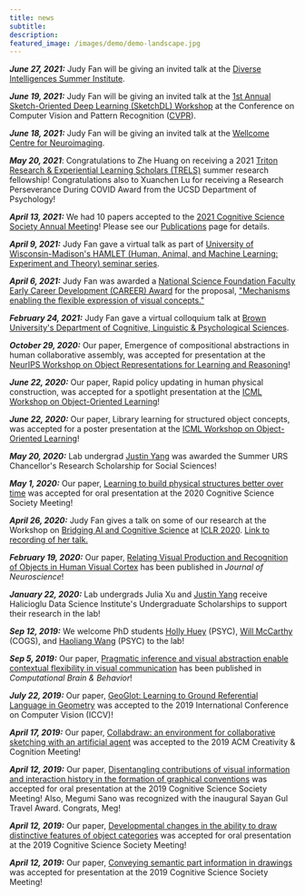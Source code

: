 ```yaml
---
title: news
subtitle: 
description: 
featured_image: /images/demo/demo-landscape.jpg
---
```



***June 27, 2021:*** Judy Fan will be giving an invited talk at the [Diverse Intelligences Summer Institute](https://disi.org/). 

***June 19, 2021:*** Judy Fan will be giving an invited talk at the [1st Annual Sketch-Oriented Deep Learning (SketchDL) Workshop](https://sketchdl.github.io/) at the Conference on Computer Vision and Pattern Recognition ([CVPR](http://cvpr2021.thecvf.com/)).

***June 18, 2021:*** Judy Fan will be giving an invited talk at the [Wellcome Centre for Neuroimaging](https://www.fil.ion.ucl.ac.uk/). 

***May 20, 2021***: Congratulations to Zhe Huang on receiving a 2021 [Triton Research & Experiential Learning Scholars (TRELS)](https://ugresearch.ucsd.edu/research-programs/trels/index.html) summer research fellowship! Congratulations also to Xuanchen Lu for receiving a Research Perseverance During COVID Award from the UCSD Department of Psychology!

***April 13, 2021:*** We had 10 papers accepted to the [2021 Cognitive Science Society Annual Meeting](https://cognitivesciencesociety.org/cogsci-2021/)! Please see our [Publications](https://cogtoolslab.github.io/publications.html) page for details.

***April 9, 2021:*** Judy Fan gave a virtual talk as part of [University of Wisconsin-Madison's HAMLET (Human, Animal, and Machine Learning: Experiment and Theory) seminar series](https://lucid.wisc.edu/hamlet/).

***April 6, 2021:*** Judy Fan was awarded a [National Science Foundation Faculty Early Career Development (CAREER) Award](https://www.nsf.gov/funding/pgm_summ.jsp?pims_id=503214) for the proposal, ["Mechanisms enabling the flexible expression of visual concepts."](https://www.nsf.gov/awardsearch/showAward?AWD_ID=2047191&HistoricalAwards=false)

***February 24, 2021:*** Judy Fan gave a virtual colloquium talk at [Brown University's Department of Cognitive, Linguistic & Psychological Sciences](https://www.brown.edu/academics/cognitive-linguistic-psychological-sciences/home).

***October 29, 2020:*** Our paper, Emergence of compositional abstractions in human collaborative assembly, was accepted for presentation at the [NeurIPS Workshop on Object Representations for Learning and Reasoning](https://orlrworkshop.github.io/)!

***June 22, 2020:*** Our paper, Rapid policy updating in human physical construction, was accepted for a spotlight presentation at the [ICML Workshop on Object-Oriented Learning](https://oolworkshop.github.io/)!

***June 22, 2020:*** Our paper, Library learning for structured object concepts, was accepted for a poster presentation at the [ICML Workshop on Object-Oriented Learning](https://oolworkshop.github.io/)!

***May 20, 2020:*** Lab undergrad [Justin Yang](https://cogtoolslab.github.io/people.html) was awarded the Summer URS Chancellor's Research Scholarship for Social Sciences! 

***May 1, 2020:*** Our paper, [Learning to build physical structures better over time](https://cogtoolslab.github.io/pdf/mccarthy_cogsci_2020.pdf) was accepted for oral presentation at the 2020 Cognitive Science Society Meeting! 

***April 26, 2020:*** Judy Fan gives a talk on some of our research at the Workshop on [Bridging AI and Cognitive Science](https://baicsworkshop.github.io/) at [ICLR 2020](https://iclr.cc/). [Link to recording of her talk.](https://baicsworkshop.github.io/program/baics_47.html)

***February 19, 2020:*** Our paper, [Relating Visual Production and Recognition of Objects in Human Visual Cortex](https://www.jneurosci.org/content/40/8/1710) has been published in *Journal of Neuroscience*!

***January 22, 2020:*** Lab undergrads Julia Xu and [Justin Yang](https://cogtoolslab.github.io/people.html) receive Halicioglu Data Science Institute's Undergraduate Scholarships to support their research in the lab!

***Sep 12, 2019:*** We welcome PhD students [Holly Huey](https://cogtoolslab.github.io/people.html) (PSYC), [Will McCarthy](https://cogtoolslab.github.io/people.html) (COGS), and [Haoliang Wang](https://cogtoolslab.github.io/people.html) (PSYC) to the lab! 

***Sep 5, 2019:*** Our paper, [Pragmatic inference and visual abstraction enable contextual flexibility in visual communication](https://cogtoolslab.github.io/pdf/fan_cbb_2019.pdf) has been published in *Computational Brain & Behavior*!

***July 22, 2019:*** Our paper, [GeoGlot: Learning to Ground Referential Language in Geometry](https://cogtoolslab.github.io/pdf/achlioptas_iccv_2019.pdf) was accepted to the 2019 International Conference on Computer Vision (ICCV)!

***April 17, 2019:*** Our paper, [Collabdraw: an environment for collaborative sketching with an artificial agent](https://cogtoolslab.github.io/pdf/fan_collabdraw_2019.pdf) was accepted to the 2019 ACM Creativity & Cognition Meeting! 

***April 12, 2019:*** Our paper, [Disentangling contributions of visual information and interaction history in the formation of graphical conventions](https://cogtoolslab.github.io/pdf/hawkinssano_cogsci_2019.pdf) was accepted for oral presentation at the 2019 Cognitive Science Society Meeting! Also, Megumi Sano was recognized with the inaugural Sayan Gul Travel Award. Congrats, Meg! 

***April 12, 2019:*** Our paper, [Developmental changes in the ability to draw distinctive features of object categories](https://cogtoolslab.github.io/pdf/long_cogsci_2019.pdf) was accepted for oral presentation at the 2019 Cognitive Science Society Meeting! 

***April 12, 2019:*** Our paper, [Conveying semantic part information in drawings](https://cogtoolslab.github.io/pdf/mukherjee_cogsci_2019.pdf) was accepted for presentation at the 2019 Cognitive Science Society Meeting! 
